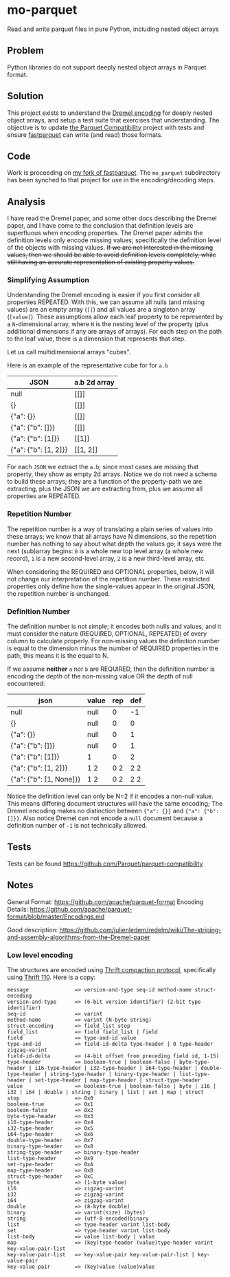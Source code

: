 # mo-parquet

Read and write parquet files in pure Python, including nested object arrays

## Problem

Python libraries do not support deeply nested object arrays in Parquet format.  

## Solution

This project exists to understand the [Dremel encoding](https://static.googleusercontent.com/media/research.google.com/en//pubs/archive/36632.pdf) for deeply nested object arrays, and setup a test suite that exercises that understanding. The objective is to update [the Parquet Compatibility](https://github.com/Parquet/parquet-compatibility) project with tests and ensure [fastparquet](https://github.com/dask/fastparquet) can write (and read) those formats.

## Code

Work is proceeding on [my fork of fastparquet](https://github.com/klahnakoski/fastparquet/blob/nested/fastparquet/json_writer.py).  The `mo_parquet` subdirectory has been synched to that project for use in the encoding/decoding steps.

## Analysis

I have read the Dremel paper, and some other docs describing the Dremel paper, and I have come to the conclusion that definition levels are superfluous when encoding properties. The Dremel paper admits the definition levels only encode missing values; specifically the definition level of the objects with missing values. <strike>If we are not interested in the missing values, then we should be able to avoid definition levels completely, while still having an accurate representation of existing property values.</strike>

### Simplifying Assumption

Understanding the Dremel encoding is easier if you first consider all properties REPEATED. With this, we can assume all nulls (and missing values) are an empty array (`[]`) and all values are a singleton array (`[value]`). These assumptions allow each leaf property to be represented by a `N`-dimensional array, where `N` is the nesting level of the property (plus additional dimensions if any are arrays of arrays). For each step on the path to the leaf value, there is a dimension that represents that step. 

Let us call multidimensional arrays "cubes".

Here is an example of the representative cube for for `a.b`

|           JSON           |      a.b 2d array     |
| ------------------------ | --------------------- |
|   null                   |          [[]]         |
|   {}                     |          [[]]         |
|   {"a": {}}              |          [[]]         |
|   {"a": {"b": []}}       |          [[]]         |   
|   {"a": {"b": [1]}}      |         [[1]]         |
|   {"a": {"b": [1, 2]}}   |        [[1, 2]]       |


For each `JSON` we extract the `a.b`; since most cases are missing that property, they show as empty 2d arrays. Notice we do not need a schema to build these arrays; they are a function of the property-path we are extracting, plus the JSON we are extracting from, plus we assume all properties are REPEATED.

### Repetition Number

The repetition number is a way of translating a plain series of values into these arrays; we know that all arrays have N dimensions, so the repetition number has nothing to say about what depth the values go; it says were the next (sub)array begins: `0` is a whole new top level array (a whole new record), `1` is a new second-level array, `2` is a new third-level array, etc.

When considering the REQUIRED and OPTIONAL properties, below, it will not change our interpretation of the repetition number. These restricted properties only define how the single-values appear in the original JSON, the repetition number is unchanged.

### Definition Number
 
The definition number is not simple; it encodes both nulls and values, and it must consider the nature (REQUIRED, OPTIONAL, REPEATED) of every column to calculate properly. For non-missing values the definition number is equal to the dimension minus the number of REQUIRED properties in the path; this means it is the equal to N.  

If we assume **neither** `a` nor `b` are REQUIRED, then the definition number is encoding the depth of the non-missing value OR the depth of null encountered:

|           json            | value |  rep  |  def  |
| ------------------------- | ----- | ----- | ----- |
|   null                    |  null |   0   |  -1   |
|   {}                      |  null |   0   |   0   |
|   {"a": {}}               |  null |   0   |   1   |
|   {"a": {"b": []}}        |  null |   0   |   1   |   
|   {"a": {"b": [1]}}       |   1   |   0   |   2   |
|   {"a": {"b": [1, 2]}}    |  1 2  |  0 2  |  2 2  |
|   {"a": {"b": [1, None]}} |  1 2  |  0 2  |  2 2  |

Notice the definition level can only be N=2 if it encodes a non-null value. This means differing document structures will have the same encoding; The Dremel encoding makes no distinction between `{"a": {}}` and `{"a": {"b": []}}`.  Also notice Dremel can not encode a `null` document because a definition number of `-1` is not technically allowed.

## Tests

Tests can be found https://github.com/Parquet/parquet-compatibility


## Notes 


General Format: https://github.com/apache/parquet-format
Encoding Details: https://github.com/apache/parquet-format/blob/master/Encodings.md

Good description: https://github.com/julienledem/redelm/wiki/The-striping-and-assembly-algorithms-from-the-Dremel-paper


### Low level encoding

The structures are encoded using [Thrift compaction protocol](https://github.com/apache/thrift/blob/master/doc/specs/thrift-compact-protocol.md), specifically using [Thrift 110](https://issues.apache.org/jira/browse/THRIFT-110).  Here is a copy:

	message               => version-and-type seq-id method-name struct-encoding 
	version-and-type      => (6-bit version identifier) (2-bit type identifier)
	seq-id                => varint
	method-name           => varint (N-byte string)
	struct-encoding       => field_list stop
	field_list            => field field_list | field
	field                 => type-and-id value
	type-and-id           => field-id-delta type-header | 0 type-header zigzag-varint
	field-id-delta        => (4-bit offset from preceding field id, 1-15)
	type-header           => boolean-true | boolean-false | byte-type-header | i16-type-header | i32-type-header | i64-type-header | double-type-header | string-type-header | binary-type-header | list-type-header | set-type-header | map-type-header | struct-type-header
	value                 => boolean-true | boolean-false | byte | i16 | i32 | i64 | double | string | binary | list | set | map | struct
	stop                  => 0x0
	boolean-true          => 0x1
	boolean-false         => 0x2
	byte-type-header      => 0x3
	i16-type-header       => 0x4
	i32-type-header       => 0x5
	i64-type-header       => 0x6
	double-type-header    => 0x7
	binary-type-header    => 0x8
	string-type-header    => binary-type-header
	list-type-header      => 0x9
	set-type-header       => 0xA
	map-type-header       => 0xB
	struct-type-header    => 0xC
	byte                  => (1-byte value)
	i16                   => zigzag-varint
	i32                   => zigzag-varint
	i64                   => zigzag-varint
	double                => (8-byte double)
	binary                => varint(size) (bytes)
	string                => (utf-8 encoded)binary
	list                  => type-header varint list-body
	set                   => type-header varint list-body
	list-body             => value list-body | value
	map                   => (key)type-header (value)type-header varint key-value-pair-list
	key-value-pair-list   => key-value-pair key-value-pair-list | key-value-pair
	key-value-pair        => (key)value (value)value

